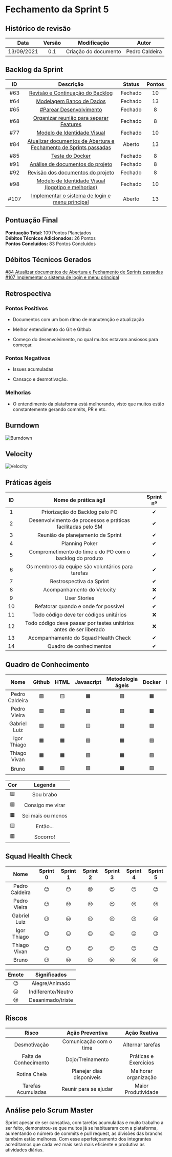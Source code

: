 # Fechamento da Sprint 5

## Histórico de revisão

| **Data** |  **Versão** | **Modificação**  |  **Autor** |
|:-:|:-:|:-:|:-:|
|    13/09/2021   |  0.1 | Criação do documento  | Pedro Caldeira  |

## Backlog da Sprint 

| **ID** |  **Descrição** | **Status**  |  **Pontos** |
|:-:|:-:|:-:|:-:|
| #63 |  [Revisão e Continuação do Backlog](https://github.com/fga-eps-mds/2021-1-hospitalar/issues/63) | Fechado  | 10 |
| #64 |  [Modelagem Banco de Dados](https://github.com/fga-eps-mds/2021-1-hospitalar/issues/64) | Fechado  | 13 |
| #65 | [#Parear Desenvolvimento](https://github.com/fga-eps-mds/2021-1-hospitalar/issues/65) | Fechado  | 8 |
| #68 | [Organizar reunião para separar Features](https://github.com/fga-eps-mds/2021-1-hospitalar/issues/68) | Fechado | 8 |
| #77 | [Modelo de Identidade Visual](https://github.com/fga-eps-mds/2021-1-hospitalar/issues/77) | Fechado | 10 |
| #84 | [Atualizar documentos de Abertura e Fechamento de Sprints passadas](https://github.com/fga-eps-mds/2021-1-hospitalar/issues/84) | Aberto | 13 |
| #85 | [Teste do Docker](https://github.com/fga-eps-mds/2021-1-hospitalar/issues/88) | Fechado | 8 |
| #91 | [Análise de documentos do projeto](https://github.com/fga-eps-mds/2021-1-hospitalar/issues/91) | Fechado | 8 |
| #92 | [Revisão dos documentos do projeto](https://github.com/fga-eps-mds/2021-1-hospitalar/issues/92) | Fechado | 8 |
| #98 | [Modelo de Identidade Visual (logotipo e melhorias)](https://github.com/fga-eps-mds/2021-1-hospitalar/issues/98) | Fechado | 10 |
| #107 | [Implementar o sistema de login e menu principal](https://github.com/fga-eps-mds/2021-1-hospitalar/issues/107) | Aberto | 13 |

## Pontuação Final

**Pontuação Total:** 109 Pontos Planejados <br>
**Débitos Técnicos Adicionados:** 26 Pontos <br>
**Pontos Concluídos:** 83 Pontos Concluídos <br>

## Débitos Técnicos Gerados

[#84 Atualizar documentos de Abertura e Fechamento de Sprints passadas](https://github.com/fga-eps-mds/2021-1-hospitalar/issues/84)
<br>
[#107 Implementar o sistema de login e menu principal](https://github.com/fga-eps-mds/2021-1-hospitalar/issues/107)

## Retrospectiva

### Pontos Positivos

- Documentos com um bom ritmo de manutenção e atualização

- Melhor entendimento do Git e Github

- Começo do desenvolvimento, no qual muitos estavam ansiosos para começar.

### Pontos Negativos

- Issues acumuladas

- Cansaço e desmotivação.

### Melhorias

- O entendimento da plataforma está melhorando, visto que muitos estão constantemente gerando commits, PR e etc.

## Burndown

![Burndown](Burndown-sprint-5.png) 
  
## Velocity

![Velocity](Velcity-sprint-5.png)  
  
## Práticas ágeis
  
|ID    | Nome de prática ágil    | Sprint nº |
| :-: | :-: | :-: |
| 1    | Priorização do Backlog pelo PO | &#10004; |
| 2    | Desenvolvimento de processos e práticas facilitadas pelo SM | &#10004; |
| 3    | Reunião de planejamento de Sprint | &#10004; |
| 4    | Planning Poker | &#10004; |
| 5    | Comprometimento do time e do PO com o backlog do produto | &#10004; |
| 6    | Os membros da equipe são voluntários para tarefas | &#10004; |
| 7    | Restrospectiva da Sprint | &#10004; |
| 8    | Acompanhamento do Velocity | &#10060; |
| 9    | User Stories | &#10004; |
| 10 |    Refatorar quando e onde for possível | &#10004; |
| 11 | Todo código deve ter códigos unitários | &#10060; |
| 12 |    Todo código deve passar por testes unitários antes de ser liberado | &#10060; |
| 13 |     Acompanhamento do Squad Health Check | &#10004; |
| 14 |    Quadro de conhecimentos| &#10004; |
  
## Quadro de Conhecimento

| Nome | Github | HTML | Javascript | Metodologia ágeis | Docker | Django | Mongodb |
| :-: | :-: | :-: | :-: | :-: | :-: | :-: | :-: |
| Pedro Caldeira | &#129001; | &#129000; | &#128999; | &#129001; | &#128999; | &#129000; | &#129000; | 
| Pedro Vieira | &#129001; | &#129001; | &#128998; | &#129001; | &#128999; | &#129000;| &#129001; | 
| Gabriel Luiz | &#129001; | &#129001; | &#129000; | &#129001; | &#129001; | &#129000; | &#129001; | 
| Igor Thiago | &#128999; | &#128999; | &#129001; | &#128999; | &#129001; | &#129001; | &#129001; | 
| Thiago Vivan | &#128999; | &#128999; | &#129001; | &#128999; | &#129001; | &#129001; | &#129001; | 
| Bruno | &#128999; | &#129001; | &#129001; | &#128999; | &#129001; | &#129001; | &#129001; |  


| Cor | Legenda |
| :-: | :-: |
| &#128998; | Sou brabo |
| &#129001;| Consigo me virar |
| &#128999; | Sei mais ou menos|
| &#129000;  | Então... |
| &#128997; | Socorro!|
  
## Squad Health Check
  
| Nome | Sprint 0 | Sprint 1 | Sprint 2 | Sprint 3 | Sprint 4 | Sprint 5 |
| :-: | :-: | :-: | :-: | :-: | :-: | :-: |
| Pedro Caldeira | &#128521; | &#128529; | &#128554; | &#128521; | &#128529; | &#128521; |
| Pedro Vieira | &#128521; | &#128529; | &#128529; | &#128521; | &#128529; | &#128529; |
| Gabriel Luiz | &#128521; | &#128529; | &#128521; | &#128521; | &#128521; | &#128529; |
| Igor Thiago  | &#128521; | &#128529; | &#128521; | &#128529; | &#128529; | &#128521; |
| Thiago Vivan  | &#128521; | &#128529; | &#128521; | &#128529; | &#128529; | &#128521; |
| Bruno  | &#128521; | &#128529; | &#128521; | &#128529; | &#128529; | &#128529;  |

| Emote | Significados |
| :-: | :-: |
| &#128521; | Alegre/Animado |
| &#128529; | Indiferente/Neutro |
| &#128554; | Desanimado/triste |

## Riscos

|  **Risco**  | **Ação Preventiva** |	**Ação Reativa** |
|:-:|:-:|:-:|
| Desmotivação | Comunicação com o time | Alternar tarefas |
| Falta de Conhecimento | Dojo/Treinamento | Práticas e Exercícios |
| Rotina Cheia | Planejar dias disponíveis | Melhorar organização |
| Tarefas Acumuladas | Reunir para se ajudar | Maior Produtividade
  
<!-- ## Burndown de Riscos (???) -->

## Análise pelo Scrum Master

Sprint apesar de ser cansativa, com tarefas acumuladas e muito trabalho a ser feito, demonstrou-se que muitos já se habituaram com a plataforma, aumentando o número de commits e pull request, as divisões das branchs também estão melhores. Com esse aperfeiçoamento dos integrantes acreditamos que cada vez mais será mais eficiente e produtiva as atividades diárias. 